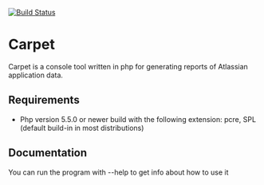 [![Build Status](https://secure.travis-ci.org/localgod/carpet.png?branch=master)](http://travis-ci.org/localgod/carpet)
# Carpet

Carpet is a console tool written in php for generating reports of Atlassian application data. 

## Requirements

 * Php version 5.5.0 or newer build with the following extension: pcre, SPL (default build-in in most distributions)
 
## Documentation

You can run the program with --help to get info about how to use it
